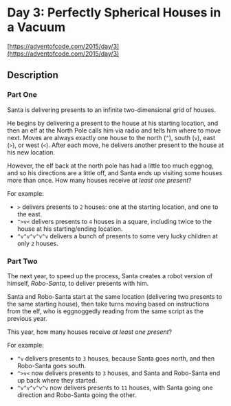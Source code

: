 # Day 3: Perfectly Spherical Houses in a Vacuum

[https://adventofcode.com/2015/day/3](https://adventofcode.com/2015/day/3)

## Description

### Part One

Santa is delivering presents to an infinite two-dimensional grid of houses.

He begins by delivering a present to the house at his starting location, and
then an elf at the North Pole calls him via radio and tells him where to move
next. Moves are always exactly one house to the north (`^`), south (`v`), east
(`>`), or west (`<`). After each move, he delivers another present to the house
at his new location.

However, the elf back at the north pole has had a little too much eggnog, and so
his directions are a little off, and Santa ends up visiting some houses more
than once. How many houses receive _at least one present_?

For example:

- `>` delivers presents to `2` houses: one at the starting location, and one to
  the east.
- `^>v<` delivers presents to `4` houses in a square, including twice to the
  house at his starting/ending location.
- `^v^v^v^v^v` delivers a bunch of presents to some very lucky children at only
  `2` houses.

### Part Two

The next year, to speed up the process, Santa creates a robot version of
himself, _Robo-Santa_, to deliver presents with him.

Santa and Robo-Santa start at the same location (delivering two presents to the
same starting house), then take turns moving based on instructions from the elf,
who is
<span title="This absolutely real word was invented by someone flipping eggnoggedly through a dictionary.">eggnoggedly</span>
reading from the same script as the previous year.

This year, how many houses receive _at least one present_?

For example:

- `^v` delivers presents to `3` houses, because Santa goes north, and then
  Robo-Santa goes south.
- `^>v<` now delivers presents to `3` houses, and Santa and Robo-Santa end up
  back where they started.
- `^v^v^v^v^v` now delivers presents to `11` houses, with Santa going one
  direction and Robo-Santa going the other.
